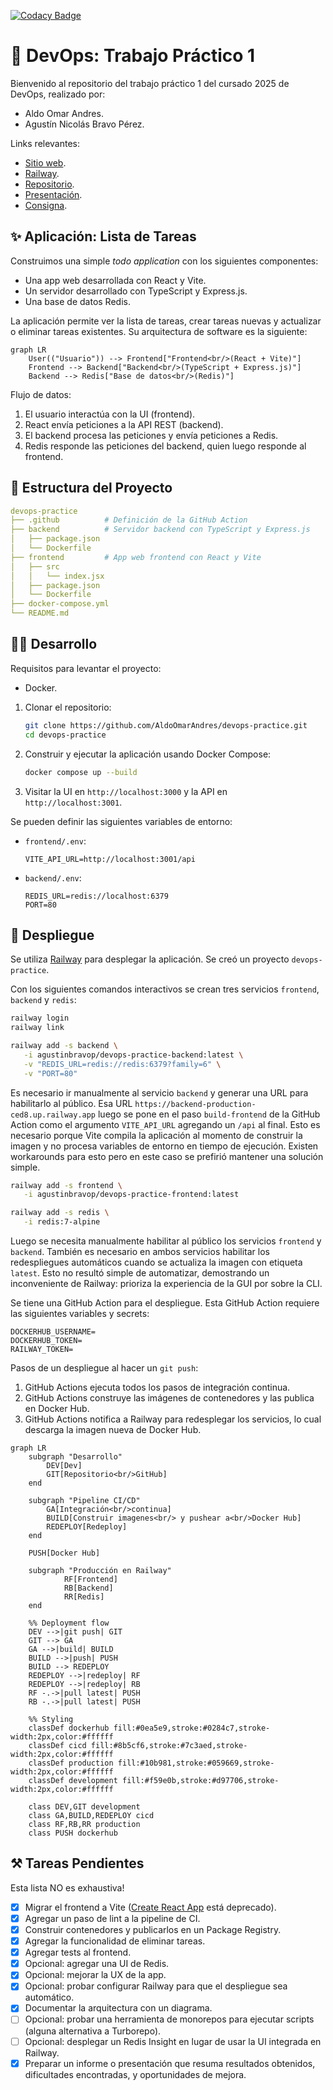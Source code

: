 [![Codacy Badge](https://app.codacy.com/project/badge/Grade/28058df562244e0db8beceaa1a88d0bf)](https://app.codacy.com/gh/AldoOmarAndres/devops-practice/dashboard?utm_source=gh&utm_medium=referral&utm_content=&utm_campaign=Badge_grade)

# 🧩 DevOps: Trabajo Práctico 1

Bienvenido al repositorio del trabajo práctico 1 del cursado 2025 de DevOps, realizado por:

- Aldo Omar Andres.
- Agustín Nicolás Bravo Pérez.

Links relevantes:

- [Sitio web](https://frontend-production-842c.up.railway.app/).
- [Railway](https://railway.com/project/8a1229ac-af24-48f2-b711-544234bb788b/service/1dc4995f-f778-4f16-9999-ef4b26b8d356/variables?environmentId=81679781-80b7-40e0-8b3d-4e992e4dbd8e).
- [Repositorio](https://github.com/AldoOmarAndres/devops-practice).
- [Presentación](https://docs.google.com/presentation/d/1Oeib-6iJBH1CDKIbkvpxfdh1EuLlGJWqte_1BYEEv3M/edit).
- [Consigna](https://docs.google.com/document/d/1t88Qv7iCp90YzHOi2W8MfY7bfFoTcjVz1UkCZPzs84c/edit?tab=t.0).

## ✨ Aplicación: Lista de Tareas

Construimos una simple _todo application_ con los siguientes componentes:

- Una app web desarrollada con React y Vite.
- Un servidor desarrollado con TypeScript y Express.js.
- Una base de datos Redis.

La aplicación permite ver la lista de tareas, crear tareas nuevas y actualizar o eliminar tareas existentes.
Su arquitectura de software es la siguiente:

```mermaid
graph LR
    User(("Usuario")) --> Frontend["Frontend<br/>(React + Vite)"]
    Frontend --> Backend["Backend<br/>(TypeScript + Express.js)"]
    Backend --> Redis["Base de datos<br/>(Redis)"]
```

Flujo de datos:

1. El usuario interactúa con la UI (frontend).
2. React envía peticiones a la API REST (backend).
3. El backend procesa las peticiones y envía peticiones a Redis.
4. Redis responde las peticiones del backend, quien luego responde al frontend.

## 📂 Estructura del Proyecto

```yaml
devops-practice
├── .github          # Definición de la GitHub Action
├── backend          # Servidor backend con TypeScript y Express.js
│   ├── package.json
│   └── Dockerfile
├── frontend         # App web frontend con React y Vite
│   ├── src
│   │   └── index.jsx
│   ├── package.json
│   └── Dockerfile
├── docker-compose.yml
└── README.md
```

## 🧑‍💻 Desarrollo

Requisitos para levantar el proyecto:

- Docker.

1. Clonar el repositorio:

   ```bash
   git clone https://github.com/AldoOmarAndres/devops-practice.git
   cd devops-practice
   ```

2. Construir y ejecutar la aplicación usando Docker Compose:

   ```bash
   docker compose up --build
   ```

3. Visitar la UI en `http://localhost:3000` y la API en `http://localhost:3001`.

Se pueden definir las siguientes variables de entorno:

- `frontend/.env`:

  ```
  VITE_API_URL=http://localhost:3001/api
  ```

- `backend/.env`:

  ```
  REDIS_URL=redis://localhost:6379
  PORT=80
  ```

## 🚀 Despliegue

Se utiliza [Railway](https://railway.com) para desplegar la aplicación.
Se creó un proyecto `devops-practice`.

Con los siguientes comandos interactivos se crean tres servicios `frontend`, `backend` y `redis`:

```bash
railway login
railway link

railway add -s backend \
   -i agustinbravop/devops-practice-backend:latest \
   -v "REDIS_URL=redis://redis:6379?family=6" \
   -v "PORT=80"
```

Es necesario ir manualmente al servicio `backend` y generar una URL para habilitarlo al público.
Esa URL `https://backend-production-ced8.up.railway.app` luego se pone en el paso `build-frontend` de la GitHub Action como el argumento `VITE_API_URL` agregando un `/api` al final.
Esto es necesario porque Vite compila la aplicación al momento de construir la imagen y no procesa variables de entorno en tiempo de ejecución.
Existen workarounds para esto pero en este caso se prefirió mantener una solución simple.

```bash
railway add -s frontend \
   -i agustinbravop/devops-practice-frontend:latest

railway add -s redis \
   -i redis:7-alpine
```

Luego se necesita manualmente habilitar al público los servicios `frontend` y `backend`.
También es necesario en ambos servicios habilitar los redespliegues automáticos cuando se actualiza la imagen con etiqueta `latest`.
Esto no resultó simple de automatizar, demostrando un inconveniente de Railway: prioriza la experiencia de la GUI por sobre la CLI.

Se tiene una GitHub Action para el despliegue.
Esta GitHub Action requiere las siguientes variables y secrets:

```
DOCKERHUB_USERNAME=
DOCKERHUB_TOKEN=
RAILWAY_TOKEN=
```

Pasos de un despliegue al hacer un `git push`:

1. GitHub Actions ejecuta todos los pasos de integración continua.
2. GitHub Actions construye las imágenes de contenedores y las publica en Docker Hub.
3. GitHub Actions notifica a Railway para redesplegar los servicios, lo cual descarga la imagen nueva de Docker Hub.

```mermaid
graph LR
    subgraph "Desarrollo"
        DEV[Dev]
        GIT[Repositorio<br/>GitHub]
    end

    subgraph "Pipeline CI/CD"
        GA[Integración<br/>continua]
        BUILD[Construir imagenes<br/> y pushear a<br/>Docker Hub]
        REDEPLOY[Redeploy]
    end

    PUSH[Docker Hub]

    subgraph "Producción en Railway"
            RF[Frontend]
            RB[Backend]
            RR[Redis]
    end

    %% Deployment flow
    DEV -->|git push| GIT
    GIT --> GA
    GA -->|build| BUILD
    BUILD -->|push| PUSH
    BUILD --> REDEPLOY
    REDEPLOY -->|redeploy| RF
    REDEPLOY -->|redeploy| RB
    RF -.->|pull latest| PUSH
    RB -.->|pull latest| PUSH

    %% Styling
    classDef dockerhub fill:#0ea5e9,stroke:#0284c7,stroke-width:2px,color:#ffffff
    classDef cicd fill:#8b5cf6,stroke:#7c3aed,stroke-width:2px,color:#ffffff
    classDef production fill:#10b981,stroke:#059669,stroke-width:2px,color:#ffffff
    classDef development fill:#f59e0b,stroke:#d97706,stroke-width:2px,color:#ffffff

    class DEV,GIT development
    class GA,BUILD,REDEPLOY cicd
    class RF,RB,RR production
    class PUSH dockerhub
```

## ⚒️ Tareas Pendientes

Esta lista NO es exhaustiva!

- [x] Migrar el frontend a Vite ([Create React App](https://github.com/facebook/create-react-app) está deprecado).
- [x] Agregar un paso de lint a la pipeline de CI.
- [x] Construir contenedores y publicarlos en un Package Registry.
- [x] Agregar la funcionalidad de eliminar tareas.
- [x] Agregar tests al frontend.
- [x] Opcional: agregar una UI de Redis.
- [x] Opcional: mejorar la UX de la app.
- [x] Opcional: probar configurar Railway para que el despliegue sea automático.
- [x] Documentar la arquitectura con un diagrama.
- [ ] Opcional: probar una herramienta de monorepos para ejecutar scripts (alguna alternativa a Turborepo).
- [ ] Opcional: desplegar un Redis Insight en lugar de usar la UI integrada en Railway.
- [x] Preparar un informe o presentación que resuma resultados obtenidos, dificultades encontradas, y oportunidades de mejora.

